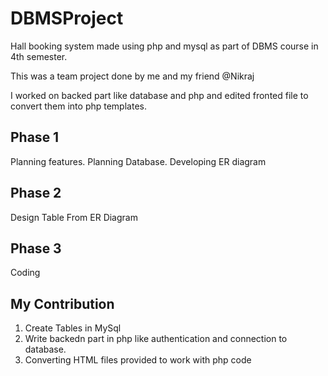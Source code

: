 # DBMSProject
Hall booking system made using php and mysql as part of DBMS course in 4th semester.

This was a team project done by me and my friend @Nikraj

I worked on backed part like database and php and edited fronted file to convert them into php templates.

## Phase 1

Planning features.
Planning Database.
Developing ER diagram


## Phase 2
Design Table From ER Diagram

## Phase 3
Coding

## My Contribution

1. Create Tables in MySql
2. Write backedn part in php like authentication and connection to database.
3. Converting HTML files provided to work with php code
